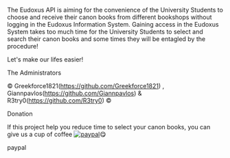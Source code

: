 
The Eudoxus API is aiming for the convenience of the University Students to choose and receive their canon books from different bookshops without logging in the Eudoxus Information System. Gaining access in the Eudoxus System takes too much time for the University Students to select and search their canon books and some times they will be entagled by the procedure!

Let's make our lifes easier!

The Administrators

© Greekforce1821(https://github.com/Greekforce1821) , Giannpavlos(https://github.com/Giannpavlos) & R3try0(https://github.com/R3try0)
 ©

Donation

If this project help you reduce time to select your canon books, you can give us a cup of coffee [![paypal](https://www.paypalobjects.com/en_US/i/btn/btn_donateCC_LG.gif)](https://www.paypal.com/paypalme/greekforce1821)😋

paypal
